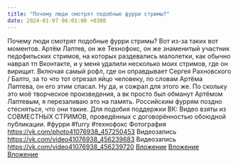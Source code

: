 ```yaml
---
title: "Почему люди смотрят подобные фурри стримы?"
date: 2024-01-07 06:01:00 +0300
---
```


Почему люди смотрят подобные фурри стримы?
Вот из-за таких вот моментов.
Артём Лаптев, он же Технофокс, он же знаменитый участник педофильских стримов, на которых раздевались малолетки, как обычно наврал тп Вконтакте, и у меня удалили несколько моих стримов, где он вирищит. Включая самый рофл, где он оправдывает Сергея Рахновского / Балто, за то что тот отрезал яйцо человеку, по словам Артёма Лаптева, он его этим спасал. Ну да, и сожрал для этого же.
По скольку это моё творческое произведения, а вк просто был обманут Артёмом Лаптевым, я перезаливаю это на память.
Российским фуррям поздно стесняться, что они такие.
Для подобия поддержки ВК: Видео взяты из СОВМЕСТНЫХ СТРИМОВ, проведённых с договорённостью обоюдной публикации.
#фурри #furry #технофокс
Фотография
<a class="vk-attach" href="https://vk.com/photo41076938_457250453">https://vk.com/photo41076938_457250453</a>
Видеозапись
<a class="vk-attach" href="https://vk.com/video41076938_456239683">https://vk.com/video41076938_456239683</a>
Видеозапись
<a class="vk-attach" href="https://vk.com/video41076938_456239720">https://vk.com/video41076938_456239720</a>
<a class="vk-attach" href="https://vk.com/photo41076938_457250453">Вложение</a>
<a class="vk-attach" href="https://vk.com/video41076938_456239683">Вложение</a>
<a class="vk-attach" href="https://vk.com/video41076938_456239720">Вложение</a>
